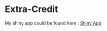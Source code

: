 # Extra-Credit

My shiny app could be found here : [Shiny App](https://salma206.shinyapps.io/Extra-Credit/)
